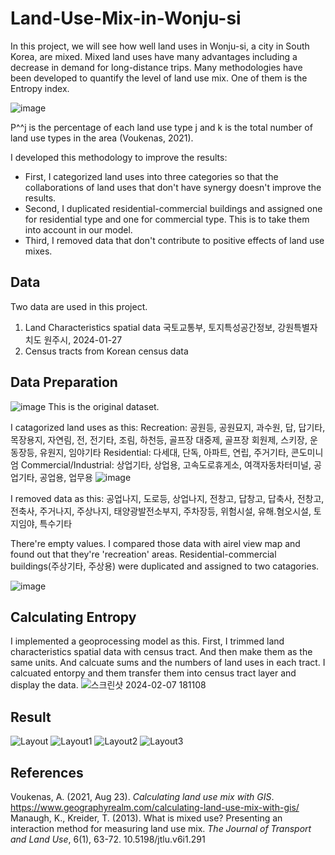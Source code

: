 # Land-Use-Mix-in-Wonju-si
In this project, we will see how well land uses in Wonju-si, a city in South Korea, are mixed. Mixed land uses have many advantages including a decrease in demand for long-distance trips. Many methodologies have been developed to quantify the level of land use mix. One of them is the Entropy index. 

![image](https://github.com/pmonj9841/Land-Use-Mix-in-Wonju-si/assets/61530808/5fc2c4e9-a025-4bd3-a873-8f739515c2e3)

P^^j is the percentage of each land use type j and k is the total number of land use types in the area (Voukenas, 2021). 


I developed this methodology to improve the results: 
- First, I categorized land uses into three categories so that the collaborations of land uses that don't have synergy doesn't improve the results.
- Second, I duplicated residential-commercial buildings and assigned one for residential type and one for commercial type. This is to take them into account in our model.
- Third, I removed data that don't contribute to positive effects of land use mixes.


## Data
Two data are used in this project. 
1. Land Characteristics spatial data 국토교통부, 토지특성공간정보, 강원특별자치도 원주시, 2024-01-27
2. Census tracts from Korean census data


## Data Preparation
![image](https://github.com/pmonj9841/Land-Use-Mix-in-Wonju-si/assets/61530808/ce111866-a878-426b-a6ac-201f72b956d5)
This is the original dataset. 

I catagorized land uses as this:
Recreation: 공원등, 공원묘지, 과수원, 답, 답기타, 목장용지, 자연림, 전, 전기타, 조림, 하천등, 골프장 대중제, 골프장 회원제, 스키장, 운동장등, 유원지, 임야기타
Residential: 다세대, 단독, 아파트, 연립, 주거기타, 콘도미니엄
Commercial/Industrial: 상업기타, 상업용, 고속도로휴게소, 여객자동차터미널, 공업기타, 공업용, 업무용
![image](https://github.com/pmonj9841/Land-Use-Mix-in-Wonju-si/assets/61530808/cc99b68a-1a7e-4840-bfd2-3414728f5f3a)

I removed data as this: 공업나지, 도로등, 상업나지, 전창고, 답창고, 답축사, 전창고, 전축사, 주거나지, 주상나지, 태양광발전소부지, 주차장등, 위험시설, 유해.혐오시설, 토지임야, 특수기타

There're empty values. I compared those data with airel view map and found out that they're 'recreation' areas. Residential-commercial buildings(주상기타, 주상용) were duplicated and assigned to two catagories. 


![image](https://github.com/pmonj9841/Land-Use-Mix-in-Wonju-si/assets/61530808/7b5acc10-ae11-45db-ab3d-87a7f27f6b43)



## Calculating Entropy
I implemented a geoprocessing model as this. First, I trimmed land characteristics spatial data with census tract. And then make them as the same units. And calcuate sums and the numbers of land uses in each tract. I calcuated entorpy and them transfer them into census tract layer and display the data.
![스크린샷 2024-02-07 181108](https://github.com/pmonj9841/Land-Use-Mix-in-Wonju-si/assets/61530808/29dcca02-a1ab-4804-8e6c-8edecae04f31)


## Result
![Layout](https://github.com/pmonj9841/Land-Use-Mix-in-Wonju-si/assets/61530808/ae14b707-7330-403c-ac3e-77e57e840923)
![Layout1](https://github.com/pmonj9841/Land-Use-Mix-in-Wonju-si/assets/61530808/96748f03-c660-45ef-9e5c-a6548e20b8eb)
![Layout2](https://github.com/pmonj9841/Land-Use-Mix-in-Wonju-si/assets/61530808/260d8738-7006-4b5b-9709-1e5726263de1)
![Layout3](https://github.com/pmonj9841/Land-Use-Mix-in-Wonju-si/assets/61530808/585fad97-d5fe-429c-aab2-d941fdda3b89)


## References
Voukenas, A. (2021, Aug 23). *Calculating land use mix with GIS*. https://www.geographyrealm.com/calculating-land-use-mix-with-gis/
Manaugh, K., Kreider, T. (2013). What is mixed use? Presenting an interaction method for measuring land use mix. *The Journal of Transport and Land Use*, 6(1), 63-72. 10.5198/jtlu.v6i1.291

